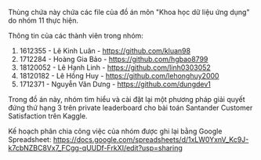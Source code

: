 Thùng chứa này chứa các file của đồ án môn "Khoa học dữ liệu ứng dụng" do nhóm 11 thực hiện.

Thông tin của các thành viên trong nhóm:
1. 1612355 - Lê Kinh Luân - https://github.com/kluan98
2. 1712284 - Hoàng Gia Bảo - https://github.com/hgbao8799
3. 18120052 - Lê Hạnh Linh - https://github.com/linh0303052
4. 18120182 - Lê Hồng Huy - https://github.com/lehonghuy2000
5. 1712371 - Nguyễn Văn Dưng - https://github.com/dungdev1

Trong đồ án này, nhóm tìm hiểu và cài đặt lại một phương pháp giải quyết đứng thứ hạng 3 trên private leaderboard cho bài toán Santander Customer Satisfaction trên Kaggle.

Kế hoạch phân chia công việc của nhóm được ghi lại bằng Google Spreadsheet: https://docs.google.com/spreadsheets/d/1xLW0YxnV_Kc9J-k7cbNZBC8Vx7_FCgg-qUUDf-FrkXI/edit?usp=sharing
